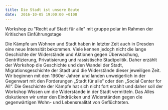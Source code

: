 ```yaml
---
title: Die Stadt ist unsere Beute
date:  2016-10-05 19:00:00 +0100
---
```


Workshop zu "Recht auf Stadt für alle" mit gruppe polar im Rahmen der Kritischen Einführungstage



Die Kämpfe um Wohnen und Stadt haben in letzter Zeit auch in Dresden eine neue Intensität bekommen. Viele kennen jedoch nicht
die lange Geschichte der Widerstände und Aktionen gegen Überwachung, Gentrifizierung, Privatisierung und rassistische Stadtpolitik.
Daher erzählt der Workshop die Geschichte und den Wandel der Stadt, Migrationsgeschichte der Stadt und die Widerstände dieser
jeweiligen Zeit. Wir beginnen mit den 1960er Jahren und landen unweigerlich in der Gegenwart mit den Forderungen „Stadt für
alle“ oder den „Social Center for All“. Die Geschichte der Kämpfe hat sich nicht fort erzählt und daher soll der Workshop
Wissen um die Widerstände in der Stadt vermitteln. Das Alles diskutieren wir unter den Eindrücken und Widerständen gegen die
gegenwärtigen Wohn- und Lebensrealität von Geflüchteten.


